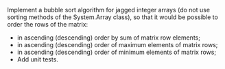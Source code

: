 Implement a bubble sort algorithm for jagged integer arrays (do not use sorting methods of the System.Array class), so that it would be possible to order the rows of the matrix:

- in ascending (descending) order by sum of matrix row elements;
- in ascending (descending) order of maximum elements of matrix rows;
- in ascending (descending) order of minimum elements of matrix rows;
- Add unit tests.
